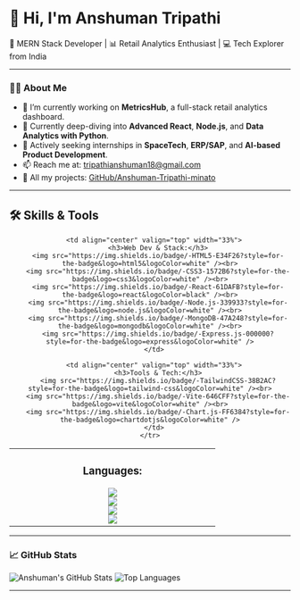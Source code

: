 # 👋 Hi, I'm Anshuman Tripathi

🚀 MERN Stack Developer | 📊 Retail Analytics Enthusiast | 💻 Tech Explorer from India

---

### 🧑‍💻 About Me

- 🔭 I’m currently working on **MetricsHub**, a full-stack retail analytics dashboard.
- 🌱 Currently deep-diving into **Advanced React**, **Node.js**, and **Data Analytics with Python**.
- 💼 Actively seeking internships in **SpaceTech**, **ERP/SAP**, and **AI-based Product Development**.
- 📫 Reach me at: [tripathianshuman18@gmail.com](mailto:tripathianshuman18@gmail.com)
- 🔗 All my projects: [GitHub/Anshuman-Tripathi-minato](https://github.com/Anshuman-Tripathi-minato)

---

<h2>🛠️ Skills & Tools</h2>

<div align="center">
  <table style="border: none; width: 100%;">
    <tr>
      <td align="center" valign="top" width="33%">
        <h3>Languages:</h3>
        <img src="https://img.shields.io/badge/-Python-3776AB?style=for-the-badge&logo=python&logoColor=white" /><br>
        <img src="https://img.shields.io/badge/-JavaScript-F7DF1E?style=for-the-badge&logo=javascript&logoColor=black" /><br>
        <img src="https://img.shields.io/badge/-C-00599C?style=for-the-badge&logo=c&logoColor=white" /><br>
        <img src="https://img.shields.io/badge/-Java-007396?style=for-the-badge&logo=java&logoColor=white" />
      </td>

      <td align="center" valign="top" width="33%">
        <h3>Web Dev & Stack:</h3>
        <img src="https://img.shields.io/badge/-HTML5-E34F26?style=for-the-badge&logo=html5&logoColor=white" /><br>
        <img src="https://img.shields.io/badge/-CSS3-1572B6?style=for-the-badge&logo=css3&logoColor=white" /><br>
        <img src="https://img.shields.io/badge/-React-61DAFB?style=for-the-badge&logo=react&logoColor=black" /><br>
        <img src="https://img.shields.io/badge/-Node.js-339933?style=for-the-badge&logo=node.js&logoColor=white" /><br>
        <img src="https://img.shields.io/badge/-MongoDB-47A248?style=for-the-badge&logo=mongodb&logoColor=white" /><br>
        <img src="https://img.shields.io/badge/-Express.js-000000?style=for-the-badge&logo=express&logoColor=white" />
      </td>

      <td align="center" valign="top" width="33%">
        <h3>Tools & Tech:</h3>
        <img src="https://img.shields.io/badge/-TailwindCSS-38B2AC?style=for-the-badge&logo=tailwind-css&logoColor=white" /><br>
        <img src="https://img.shields.io/badge/-Vite-646CFF?style=for-the-badge&logo=vite&logoColor=white" /><br>
        <img src="https://img.shields.io/badge/-Chart.js-FF6384?style=for-the-badge&logo=chartdotjs&logoColor=white" />
      </td>
    </tr>
  </table>
</div>



---

### 📈 GitHub Stats

![Anshuman's GitHub Stats](https://github-readme-stats.vercel.app/api?username=Anshuman-Tripathi-minato&show_icons=true&theme=radical)
![Top Languages](https://github-readme-stats.vercel.app/api/top-langs/?username=Anshuman-Tripathi-minato&layout=compact&theme=radical)

---
